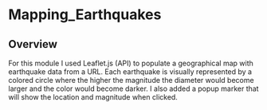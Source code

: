 # Mapping_Earthquakes

## Overview
For this module I used Leaflet.js (API) to populate a geographical map with earthquake data from a URL. Each earthquake is visually represented by a colored circle where the higher the magnitude the diameter would become larger and the color would become darker. I also added a popup marker that will show the location and magnitude when clicked.
